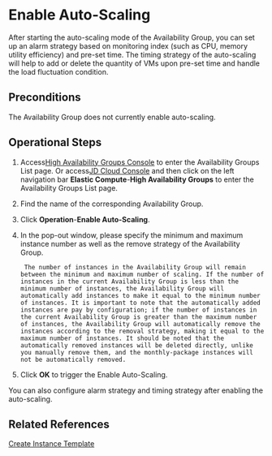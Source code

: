 # Enable Auto-Scaling

After starting the auto-scaling mode of the Availability Group, you can set up an alarm strategy based on monitoring index (such as CPU, memory utility efficiency) and pre-set time. The timing strategy of the auto-scaling will help to add or delete the quantity of VMs upon pre-set time and handle the load fluctuation condition.

## Preconditions
The Availability Group does not currently enable auto-scaling.

## Operational Steps

1. Access[High Availability Groups Console](https://cns-console.jdcloud.com/availabilitygroup/list) to enter the Availability Groups List page. Or access[JD Cloud Console](https://console.jdcloud.com) and then click on the left navigation bar **Elastic Compute**-**High Availability Groups** to enter the Availability Groups List page. 
2. Find the name of the corresponding Availability Group.
3. Click **Operation**-**Enable Auto-Scaling**.
4. In the pop-out window, please specify the minimum and maximum instance number as well as the remove strategy of the Availability Group.
		
		The number of instances in the Availability Group will remain between the minimum and maximum number of scaling. If the number of instances in the current Availability Group is less than the minimum number of instances, the Availability Group will automatically add instances to make it equal to the minimum number of instances. It is important to note that the automatically added instances are pay by configuration; if the number of instances in the current Availability Group is greater than the maximum number of instances, the Availability Group will automatically remove the instances according to the removal strategy, making it equal to the maximum number of instances. It should be noted that the automatically removed instances will be deleted directly, unlike you manually remove them, and the monthly-package instances will not be automatically removed.

5. Click **OK** to trigger the Enable Auto-Scaling.

You can also configure alarm strategy and timing strategy after enabling the auto-scaling.


## Related References

[Create Instance Template](../../Virtual-Machine/Operation-Guide/Instance-Template/Create-Instance-Template.md)